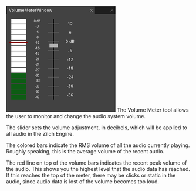 ![VolumeMeter](https://raw.githubusercontent.com/ZilchEngine/ZilchFiles/master/doc_files/46352.png) The Volume Meter tool allows the user to monitor and change the audio system volume. 

The slider sets the volume adjustment, in decibels, which will be applied to all audio in the Zilch Engine. 

The colored bars indicate the RMS volume of all the audio currently playing. Roughly speaking, this is the average volume of the recent audio.

The red line on top of the volume bars indicates the recent peak volume of the audio. This shows you the highest level that the audio data has reached. If this reaches the top of the meter, there may be clicks or static in the audio, since audio data is lost of the volume becomes too loud. 

 